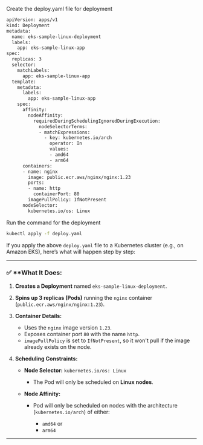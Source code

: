 Create the deploy.yaml file for deployment

```bash
apiVersion: apps/v1
kind: Deployment
metadata:
  name: eks-sample-linux-deployment
  labels:
    app: eks-sample-linux-app
spec:
  replicas: 3
  selector:
    matchLabels:
      app: eks-sample-linux-app
  template:
    metadata:
      labels:
        app: eks-sample-linux-app
    spec:
      affinity:
        nodeAffinity:
          requiredDuringSchedulingIgnoredDuringExecution:
            nodeSelectorTerms:
            - matchExpressions:
              - key: kubernetes.io/arch
                operator: In
                values:
                - amd64
                - arm64
      containers:
      - name: nginx
        image: public.ecr.aws/nginx/nginx:1.23
        ports:
        - name: http
          containerPort: 80
        imagePullPolicy: IfNotPresent
      nodeSelector:
        kubernetes.io/os: Linux
```
Run the command for the deployment
```bash
kubectl apply -f deploy.yaml
```

If you apply the above `deploy.yaml` file to a Kubernetes cluster (e.g., on Amazon EKS), here’s what will happen step by step:

---

### ✅ **What It Does:

1. **Creates a Deployment** named `eks-sample-linux-deployment`.
2. **Spins up 3 replicas (Pods)** running the `nginx` container (`public.ecr.aws/nginx/nginx:1.23`).
3. **Container Details:**

   * Uses the `nginx` image version `1.23`.
   * Exposes container port `80` with the name `http`.
   * `imagePullPolicy` is set to `IfNotPresent`, so it won't pull if the image already exists on the node.
4. **Scheduling Constraints:**

   * **Node Selector:** `kubernetes.io/os: Linux`

     * The Pod will only be scheduled on **Linux nodes**.
   * **Node Affinity:**

     * Pod will only be scheduled on nodes with the architecture (`kubernetes.io/arch`) of either:

       * `amd64` or
       * `arm64`

---
